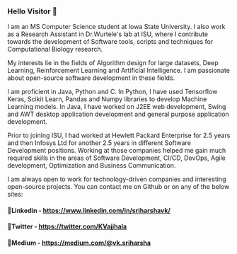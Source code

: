 ### Hello Visitor :wave:

I am an MS Computer Science student at Iowa State University. I also work as a Research Assistant in Dr.Wurtele's lab at ISU, where I contribute towards the development of Software tools, scripts and techniques for Computational Biology research.

My interests lie in the fields of Algorithm design for large datasets, Deep Learning, Reinforcement Learning and Artificial Intelligence. I am passionate about open-source software development in these fields.

I am proficient in Java, Python and C. In Python, I have used Tensorflow Keras, Scikit Learn, Pandas and Numpy libraries to develop Machine Learning models. In Java, I have worked on J2EE web development, Swing and AWT desktop application development and general purpose application development.

Prior to joining ISU, I had worked at Hewlett Packard Enterprise for 2.5 years and then Infosys Ltd for another 2.5 years in different Software Development positions. Working at those companies helped me gain much required skills in the areas of Software Development, CI/CD, DevOps, Agile development, Optimization and Business Communication.

I am always open to work for technology-driven companies and interesting open-source projects. You can contact me on Github or on any of the below sites:

#### :memo:Linkedin -  https://www.linkedin.com/in/sriharshavk/
#### :memo:Twitter  -  https://twitter.com/KVajjhala
#### :memo:Medium   -  https://medium.com/@vk.sriharsha
